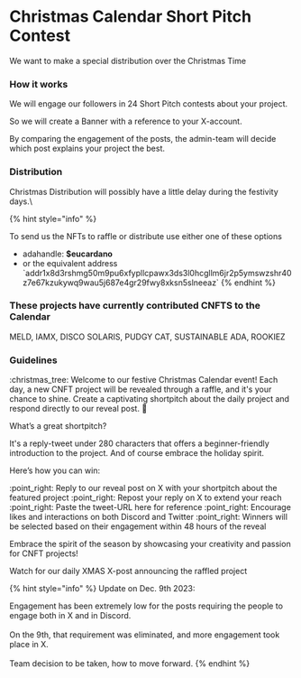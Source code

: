 # Christmas Calendar Short Pitch Contest



We want to make a special distribution over the Christmas Time



### **How it works**

We will engage our followers in 24 Short Pitch contests about your project.

So we will create a Banner with a reference to your X-account.

By comparing the engagement of the posts, the admin-team will decide which post explains your project the best.

### Distribution

Christmas Distribution will possibly have a little delay during the festivity days.\


{% hint style="info" %}


To send us the NFTs to raffle or distribute use either one of these options

* adahandle: **$eucardano**&#x20;
* or the equivalent address \`addr1x8d3rshmg50m9pu6xfypllcpawx3ds3l0hcgllm6jr2p5ymswzshr40z7e67kzukywq9wau5j687e4gr29fwy8xksn5slneeaz\`
{% endhint %}



### These projects have currently contributed CNFTS to the Calendar

MELD, IAMX, DISCO SOLARIS, PUDGY CAT, SUSTAINABLE ADA, ROOKIEZ





### Guidelines

:christmas\_tree: Welcome to our festive Christmas Calendar event! Each day, a new CNFT project will be revealed through a raffle, and it's your chance to shine. Create a captivating shortpitch about the daily project and respond directly to our reveal post. :gift:

What’s a great shortpitch?

It's a reply-tweet under 280 characters that offers a beginner-friendly introduction to the project. And of course embrace the holiday spirit.

Here’s how you can win:

:point\_right: Reply to our reveal post on X with your shortpitch about the featured project :point\_right: Repost your reply on X to extend your reach :point\_right: Paste the tweet-URL here for reference :point\_right: Encourage likes and interactions on both Discord and Twitter :point\_right: Winners will be selected based on their engagement within 48 hours of the reveal

Embrace the spirit of the season by showcasing your creativity and passion for CNFT projects!

Watch for our daily XMAS X-post announcing the raffled project



{% hint style="info" %}
Update on Dec. 9th 2023:

Engagement has been extremely low for the posts requiring the people to engage both in X and in Discord.  \
\
On the 9th, that requirement was eliminated, and more engagement took place in X. \
\
Team decision to be taken, how to move forward.
{% endhint %}
